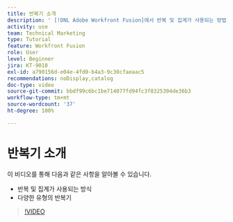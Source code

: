 ```yaml
---
title: 반복기 소개
description: ' [!DNL Adobe Workfront Fusion]에서 반복 및 집계가 사용되는 방법과 다양한 유형의 반복기에 대해 알아봅니다.'
activity: use
team: Technical Marketing
type: Tutorial
feature: Workfront Fusion
role: User
level: Beginner
jira: KT-9018
exl-id: a790156d-e04e-4fd0-b4a3-9c30cfaeaac5
recommendations: noDisplay,catalog
doc-type: video
source-git-commit: bbdf99c6bc1be714077fd94fc3f8325394de36b3
workflow-type: tm+mt
source-wordcount: '37'
ht-degree: 100%

---
```


# 반복기 소개

이 비디오를 통해 다음과 같은 사항을 알아볼 수 있습니다.

* 반복 및 집계가 사용되는 방식
* 다양한 유형의 반복기

>[!VIDEO](https://video.tv.adobe.com/v/335277/?quality=12&learn=on&enablevpops=1)
